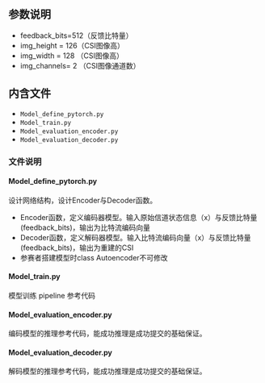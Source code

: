 
## 参数说明
- feedback_bits=512（反馈比特量）
- img_height = 126（CSI图像高）
- img_width = 128 （CSI图像高）
- img_channels= 2 （CSI图像通道数）

## 内含文件
- `Model_define_pytorch.py`
- `Model_train.py`
- `Model_evaluation_encoder.py`
- `Model_evaluation_decoder.py`

### 文件说明
#### Model_define_pytorch.py
设计网络结构，设计Encoder与Decoder函数。
- Encoder函数，定义编码器模型。输入原始信道状态信息（x）与反馈比特量(feedback_bits)，输出为比特流编码向量
- Decoder函数，定义解码器模型。输入比特流编码向量（x）与反馈比特量(feedback_bits)，输出为重建的CSI
- 参赛者搭建模型时class Autoencoder不可修改

#### Model_train.py
模型训练 pipeline 参考代码

#### Model_evaluation_encoder.py
编码模型的推理参考代码，能成功推理是成功提交的基础保证。

#### Model_evaluation_decoder.py
解码模型的推理参考代码，能成功推理是成功提交的基础保证。
